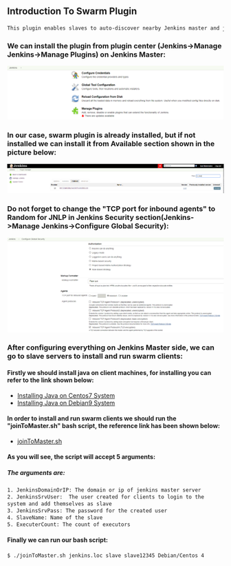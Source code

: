 ## Introduction To Swarm Plugin

````bash
This plugin enables slaves to auto-discover nearby Jenkins master and join it automatically:

````

### We can install the plugin from plugin center (Jenkins->Manage Jenkins->Manage Plugins) on Jenkins Master:



![Plugins](./images/Plugins.PNG)

### In our case, swarm plugin is already installed, but if not installed we can install it from Available section shown in the picture below:



![Plugins](./images/swarm.PNG)

### Do not forget to change the "TCP port for inbound agents" to Random for JNLP in Jenkins Security section(Jenkins->Manage Jenkins->Configure Global Security):



![Security](./images/security.PNG)

### After configuring everything on Jenkins Master side, we can go to slave servers to install and run swarm clients:

#### Firstly we should install java on client machines, for installing you can refer to the link shown below:


- [Installing Java on Centos7 System](https://github.com/devops/java/blob/master/Centos7OpenJDK18.md)
- [Installing Java on Debian9 System](https://github.com/devops/java/blob/master/Debian9OpenJDK18.md)

#### In order to install and run swarm clients we should run the "joinToMaster.sh" bash script, the reference link has been shown below:

- [joinToMaster.sh](https://github.com/jamalshahverdiev/unix-linux-shell-codes/blob/master/JenkinsCodes/jenkins_scripts/joinToMaster.sh)

#### As you will see, the script will accept 5 arguments:

##### The arguments are:
````
1. JenkinsDomainOrIP: The domain or ip of jenkins master server
2. JenkinsSrvUser:  The user created for clients to login to the system and add themselves as slave
3. JenkinsSrvPass: The password for the created user
4. SlaveName: Name of the slave
5. ExecuterCount: The count of executors

````

#### Finally we can run our bash script:

````bash
$ ./joinToMaster.sh jenkins.loc slave slave12345 Debian/Centos 4
````
